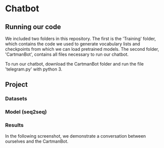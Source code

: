 # Chatbot

## Running our code

We included two folders in this repository. The first is the 'Training' folder, which contains the code we used to generate vocabulary lists and checkpoints from which we can load pretrained models. The second folder, 'CartmanBot', contains all files necessary to run our chatbot. 

To run our chatbot, download the CartmanBot folder and run the file 'telegram.py' with python 3.

## Project

### Datasets

### Model (seq2seq)

### Results

In the following screenshot, we demonstrate a conversation between ourselves and the CartmanBot.
